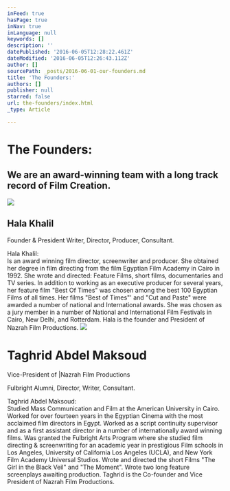 ```yaml
---
inFeed: true
hasPage: true
inNav: true
inLanguage: null
keywords: []
description: ''
datePublished: '2016-06-05T12:28:22.461Z'
dateModified: '2016-06-05T12:26:43.112Z'
author: []
sourcePath: _posts/2016-06-01-our-founders.md
title: 'The Founders:'
authors: []
publisher: null
starred: false
url: the-founders/index.html
_type: Article

---
```

# The Founders:

## We are an award-winning team with a long track record of Film Creation.
![](https://s3-us-west-2.amazonaws.com/the-grid-img/p/d171062111d96f1693a2d6f8a25cb0de0b160b93.jpg)

## Hala Khalil

Founder & President Writer, Director, Producer, Consultant.

Hala Khalil:  
Is an award winning film director, screenwriter and producer. She obtained her degree in film directing from the film Egyptian Film Academy in Cairo in 1992\. She wrote and directed: Feature Films, short films, documentaries and TV series. In addition to working as an executive producer for several years, her feature film "Best Of Times" was chosen among the best 100 Egyptian Films of all times. Her films "Best of Times"' and "Cut and Paste" were awarded a number of national and International awards. She was chosen as a jury member in a number of National and International Film Festivals in Cairo, New Delhi, and Rotterdam. Hala is the founder and President of Nazrah Film Productions.
![](https://the-grid-user-content.s3-us-west-2.amazonaws.com/eef2fc65-657b-4af2-ad06-7a7fef8a633b.jpg)

# Taghrid Abdel Maksoud

Vice-President of |Nazrah Film Productions

Fulbright Alumni, Director, Writer, Consultant.

Taghrid Abdel Maksoud:  
Studied Mass Communication and Film at the American University in Cairo. Worked for over fourteen years in the Egyptian Cinema with the most acclaimed film directors in Egypt. Worked as a script continuity supervisor and as a first assistant director in a number of internationally award winning films. Was granted the Fulbright Arts Program where she studied film directing & screenwriting for an academic year in prestigious Film schools in Los Angeles, University of California Los Angeles (UCLA), and New York Film Academy Universal Studios. Wrote and directed the short Films "The Girl in the Black Veil" and "The Moment". Wrote two long feature screenplays awaiting production. Taghrid is the Co-founder and Vice President of Nazrah Film Productions.